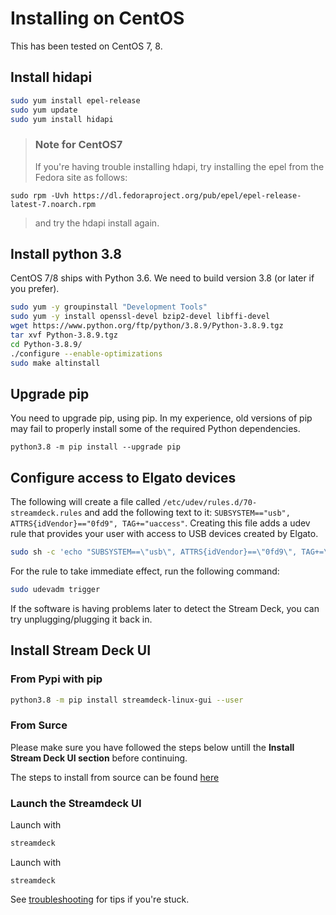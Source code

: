 # Installing on CentOS
This has been tested on CentOS 7, 8.

## Install hidapi
``` bash
sudo yum install epel-release
sudo yum update
sudo yum install hidapi
```

> ### Note for CentOS7
> 
> If you're having trouble installing hdapi, try installing the epel from the Fedora site as follows:
> 
``` console
sudo rpm -Uvh https://dl.fedoraproject.org/pub/epel/epel-release-latest-7.noarch.rpm
```
>  and try the hdapi install again.

## Install python 3.8
CentOS 7/8 ships with Python 3.6. We need to build version 3.8 (or later if you prefer).
``` bash
sudo yum -y groupinstall "Development Tools"
sudo yum -y install openssl-devel bzip2-devel libffi-devel
wget https://www.python.org/ftp/python/3.8.9/Python-3.8.9.tgz
tar xvf Python-3.8.9.tgz 
cd Python-3.8.9/
./configure --enable-optimizations
sudo make altinstall
```
## Upgrade pip
You need to upgrade pip, using pip. In my experience, old versions of pip may fail to properly install some of the required Python dependencies.
```
python3.8 -m pip install --upgrade pip
```
## Configure access to Elgato devices
The following will create a file called `/etc/udev/rules.d/70-streamdeck.rules` and add the following text to it: `SUBSYSTEM=="usb", ATTRS{idVendor}=="0fd9", TAG+="uaccess"`. Creating this file adds a udev rule that provides your user with access to USB devices created by Elgato.
``` bash
sudo sh -c 'echo "SUBSYSTEM==\"usb\", ATTRS{idVendor}==\"0fd9\", TAG+=\"uaccess\"" > /etc/udev/rules.d/70-streamdeck.rules'
```
For the rule to take immediate effect, run the following command:
``` bash
sudo udevadm trigger
```
If the software is having problems later to detect the Stream Deck, you can try unplugging/plugging it back in.

## Install Stream Deck UI

### From Pypi with pip
```bash
python3.8 -m pip install streamdeck-linux-gui --user
```

### From Surce 
Please make sure you have followed the steps below untill the **Install Stream Deck UI section** before continuing.


The steps to install from source can be found [here](source.md)

### Launch the Streamdeck UI
Launch with
```bash
streamdeck
```
Launch with
```
streamdeck
```
See [troubleshooting](../troubleshooting.md) for tips if you're stuck.
